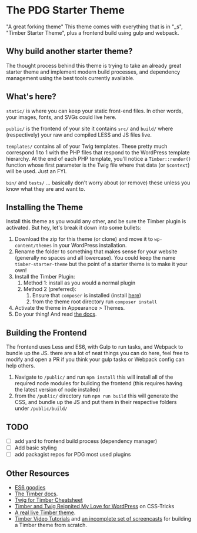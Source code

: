 # The PDG Starter Theme

"A great forking theme" This theme comes with everything that is in "_s", "Timber Starter Theme", plus a frontend build using gulp and webpack. 

## Why build another starter theme?
The thought process behind this theme is trying to take an already great starter theme and implement modern build processes, and dependency management using the best tools currently available.

## What's here?

`static/` is where you can keep your static front-end files. In other words, your images, fonts, and SVGs could live here.

`public/` is the frontend of your site it contains `src/` and `build/` where (respectively) your raw and compiled LESS and JS files live.

`templates/` contains all of your Twig templates. These pretty much correspond 1 to 1 with the PHP files that respond to the WordPress template hierarchy. At the end of each PHP template, you'll notice a `Timber::render()` function whose first parameter is the Twig file where that data (or `$context`) will be used. Just an FYI.

`bin/` and `tests/` ... basically don't worry about (or remove) these unless you know what they are and want to.

## Installing the Theme

Install this theme as you would any other, and be sure the Timber plugin is activated. But hey, let's break it down into some bullets:

1. Download the zip for this theme (or clone) and move it to `wp-content/themes` in your WordPress installation. 
2. Rename the folder to something that makes sense for your website (generally no spaces and all lowercase). You could keep the name `timber-starter-theme` but the point of a starter theme is to make it your own!
3. Install the Timber Plugin:
    1. Method 1: install as you would a normal plugin
    2. Method 2 (preferred): 
        1. Ensure that `composer` is installed (install [here](https://getcomposer.org/doc/00-intro.md#installation-linux-unix-osx))
        2. from the theme root directory run `composer install` 
2. Activate the theme in Appearance >  Themes.
3. Do your thing! And read [the docs](https://github.com/jarednova/timber/wiki).

## Building the Frontend

The frontend uses Less and ES6, with Gulp to run tasks, and Webpack to bundle up the JS.
there are a lot of neat things you can do here, feel free to modify and open a PR if you think your gulp tasks or Webpack config can help others.

1. Navigate to `/public/` and run `npm install` this will install all of the required node modules for building the frontend (this requires having the latest version of  node installed)
2. from the `/public/` directory  run `npm run build` this will generate the CSS, and bundle up the JS and put them in their respective folders under `/public/build/`

## TODO
- [ ] add yard to frontend build process (dependency manager)
- [ ] Add basic styling
- [ ] add packagist repos for PDG most used plugins

## Other Resources

* [ES6 goodies](https://ponyfoo.com/articles/es6)
* [The Timber docs](https://github.com/jarednova/timber/wiki).
* [Twig for Timber Cheatsheet](http://notlaura.com/the-twig-for-timber-cheatsheet/)
* [Timber and Twig Reignited My Love for WordPress](https://css-tricks.com/timber-and-twig-reignited-my-love-for-wordpress/) on CSS-Tricks
* [A real live Timber theme](https://github.com/laras126/yuling-theme).
* [Timber Video Tutorials](http://timber.github.io/timber/#video-tutorials) and [an incomplete set of screencasts](https://www.youtube.com/playlist?list=PLuIlodXmVQ6pkqWyR6mtQ5gQZ6BrnuFx-) for building a Timber theme from scratch.

